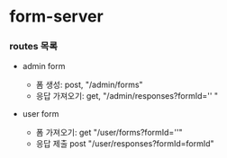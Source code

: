 # form-server

### routes 목록

- admin form

  - 폼 생성:
    post, "/admin/forms"
  - 응답 가져오기:
    get, "/admin/responses?formId='' "

- user form

  - 폼 가져오기:
    get "/user/forms?formId=''"
  - 응답 제출
    <!-- 추후 수정 -->
    post "/user/responses?formId=formId"
